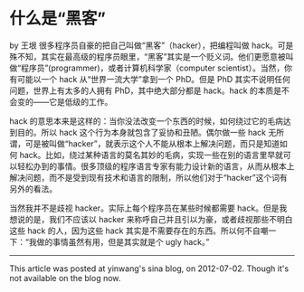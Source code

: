什么是“黑客”
============

by 王垠
很多程序员自豪的把自己叫做“黑客”（hacker），把编程叫做 hack。可是殊不知，其实在最高级的程序员眼里，“黑客”其实是一个贬义词。他们更愿意被叫做“程序员”(programmer)，或者计算机科学家（computer scientist）。当然，你有可能以一个 hack 从“世界一流大学”拿到一个 PhD。但是 PhD 其实不说明任何问题，世界上有太多的人拥有 PhD，其中绝大部分都是 hack。hack 的本质是不会变的——它是低级的工作。

hack 的意思本来是这样的：当你没法改变一个东西的时候，如何绕过它的毛病达到目的。所以 hack 这个行为本身就包含了妥协和丑陋。偶尔做一些 hack 无所谓，可是被叫做“hacker”，就表示这个人不能从根本上解决问题，而只是知道如何 hack。比如，绕过某种语言的莫名其妙的毛病，实现一些在别的语言里早就可以轻松办到的事情。很多顶级的程序语言专家有能力设计新的语言，从而从根本上解决问题，而不是受到现有技术和语言的限制，所以他们对于“hacker”这个词有另外的看法。

当然我并不是歧视 hacker。实际上每个程序员在某些时候都需要 hack。但是我想说的是，我们不应该以 hacker 来称呼自己并且引以为豪，或者歧视那些不明白这些 hack 的人，因为这些 hack 其实是不需要存在的东西。所以何不自嘲一下：“我做的事情虽然有用，但是其实就是个 ugly hack。”

----

This article was posted at yinwang's sina blog,
on 2012-07-02.
Though it's not available on the blog now.
